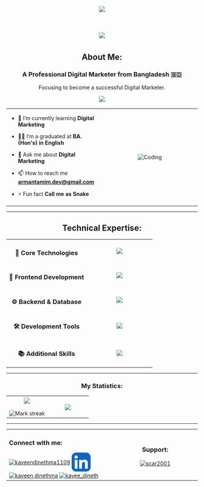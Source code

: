 <p align="center" ><img  src = "https://github.com/7oSkaaa/7oSkaaa/blob/main/Images/about_me.gif?raw=true" width = 100px></p>
<h1 align="center">
    <img src="https://readme-typing-svg.herokuapp.com/?font=Righteous&size=35&center=true&vCenter=true&width=500&height=70&duration=4000&lines=Hi+There!+👋;+I'm+Arman+Tamim!;+I'm+a+Digital+Marketer.;)" />
</h1>

<h2 align="center"> About Me: </h2>
<h3 align="center">A Professional Digital Marketer from Bangladesh 🇧🇩</h3>

<p align="center">Focusing to become a successful Digital Marketer.</p>

<p align="center"> <img src="https://media.stickerswiki.app/solo_leveling_sticker/6522433.512.webp" /> </p>

<table align="center">
<tr border="none">
<td width="50%" align="left">
  
- 🌱 I’m currently learning **Digital Marketing**

- 🧑‍🎓 I’m a graduated at **BA. (Hon's) in English**

- 💬 Ask me about **Digital Marketing**

- 📫 How to reach me **armantamim.dev@gmail.com**
  
- ⚡ Fun fact **Call me as Snake**

</td>
<td width="50%" align="center">

  <img align="center" alt="Coding" width="450" src="https://repository-images.githubusercontent.com/588181932/e36ec678-7984-4cdd-8e4c-a3932772ff8e">

  
  </td>
</tr>
</table>

---

<h2 align="center">Technical Expertise:</h2>
<table align="center">
<tr border="none">
<td width="55%" align="left">
<h3 align="center">🔧 Core Technologies</h3>
</td>
<td width="45%" align="center">
<img src="https://skillicons.dev/icons?i=c,python,javascript" height=40 /><br>
</td>
</tr>

<tr border="none">
<td width="55%" align="left">
<h3 align="center">🎨 Frontend Development</h3>
</td>
<td width="45%" align="center">
<img src="https://skillicons.dev/icons?i=html,css,bootstrap" height=40 /><br>
</td>
</tr>

<tr border="none">
<td width="55%" align="left">
<h3 align="center">⚙️ Backend & Database</h3>
</td>
<td width="45%" align="center">
<img src="https://skillicons.dev/icons?i=django,flask,wordpress,mysql,mongodb" height=40 /><br>
</td>
</tr>

<tr border="none">
<td width="55%" align="left">
<h3 align="center">🛠️ Development Tools</h3>
</td>
<td width="45%" align="center">
<img src="https://skillicons.dev/icons?i=vscode,git" height=40 /><br>
</td>
</tr>

<tr border="none">
<td width="55%" align="left">
<h3 align="center">📚 Additional Skills</h3>
</td>
<td width="45%" align="center">
<img src="https://skillicons.dev/icons?i=github,git,flask,wordpress" height=40 /><br>
</td>
</tr>

</table>

---

<h3 align="center">My Statistics:</h3>
<table align="center">
<tr border="none">
<td width="50%" align="center">
  
  <img  align="center"  src="https://github-readme-stats.vercel.app/api?username=Sayef-Ahmed&theme=dark&show_icons=true&count_private=true" />
  <br></br>
  <img  title="🔥 Get streak stats for your profile at git.io/streak-stats" alt="Mark streak" src="https://github-readme-streak-stats.herokuapp.com/?user=Sayef-Ahmed&theme=dark&hide_border=false" /> 
</td>
<td width="50%" align="center">

  <img  align="center"  src="https://github-readme-stats.anuraghazra1.vercel.app/api/top-langs/?username=Sayef-Ahmed&theme=dark&hide_border=false&no-bg=true&no-frame=true&langs_count=10"/>
  
  </td>
</tr>
</table>

---

<table align="center">
<tr border="none">
<td width="50%" align="left">
  
<h3>Connect with me:</h3>
<a href="https://www.youtube.com/@HikmotProgramming" target="blank"><img align="center" src="https://static-00.iconduck.com/assets.00/youtube-icon-2048x2048-gedp2icy.png" alt="kaveendinethma1109" height="50" width="60" /></a>
<a href="https://www.linkedin.com/in/sayef-ahmed-4449a1185/" target="blank"><img align="center" src="https://github.com/tandpfun/skill-icons/blob/main/icons/LinkedIn.svg" alt="kaveendinethma" height="50" width="50" /></a>
<a href="https://www.facebook.com/sayef.ahmed.127" target="blank"><img align="center" src="https://raw.githubusercontent.com/rahuldkjain/github-profile-readme-generator/master/src/images/icons/Social/facebook.svg" alt="kaveen dinethma" height="50" width="50" /></a>
<a href="https://www.instagram.com/sayef.ahmed.127/" target="blank"><img align="center" src="https://www.edigitalagency.com.au/wp-content/uploads/new-Instagram-icon-png-full-colour.png" alt="kavee_dineth" height="50" width="50" /></a>

</td>

   <td width="40%" align="center">
    <h3 align="center">Support:</h3>
    <p align="center"><a href="https://buymeacoffee.com/sayefahmed"> <img align="center" src="https://cdn.buymeacoffee.com/buttons/v2/default-yellow.png" height="50" width="210" alt="scar2001" /></a></p>
  </td>
  
</tr>
</table>
